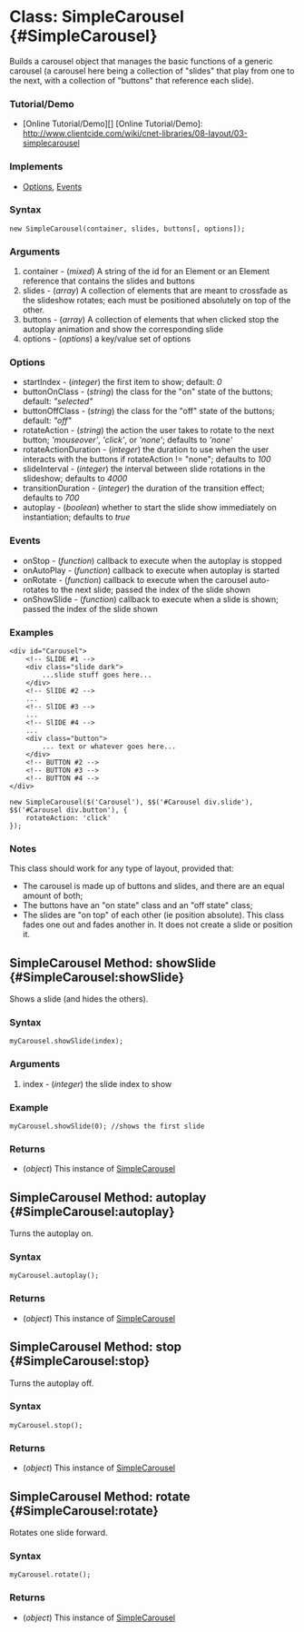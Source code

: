 Class: SimpleCarousel {#SimpleCarousel}
=======================================

Builds a carousel object that manages the basic functions of a generic carousel (a carousel here being a collection of "slides" that play from one to the next, with a collection of "buttons" that reference each slide).

### Tutorial/Demo

* [Online Tutorial/Demo][]
[Online Tutorial/Demo]: http://www.clientcide.com/wiki/cnet-libraries/08-layout/03-simplecarousel

### Implements

* [Options][], [Events][]

### Syntax

	new SimpleCarousel(container, slides, buttons[, options]);

### Arguments

1. container - (*mixed*) A string of the id for an Element or an Element reference that contains the slides and buttons
2. slides - (*array*) A collection of elements that are meant to crossfade as the slideshow rotates; each must be positioned absolutely on top of the other.
3. buttons - (*array*) A collection of elements that when clicked stop the autoplay animation and show the corresponding slide
4. options - (*options*) a key/value set of options

### Options

* startIndex - (*integer*) the first item to show; default: *0*
* buttonOnClass - (*string*) the class for the "on" state of the buttons; default: *"selected"*
* buttonOffClass - (*string*) the class for the "off" state of the buttons; default: *"off"*
* rotateAction - (*string*) the action the user takes to rotate to the next button; *'mouseover'*, *'click'*, or *'none'*; defaults to *'none'*
* rotateActionDuration - (*integer*) the duration to use when the user interacts with the buttons if rotateAction != "none"; defaults to *100*
* slideInterval - (*integer*) the interval between slide rotations in the slideshow; defaults to *4000*
* transitionDuration - (*integer*) the duration of the transition effect; defaults to *700*
* autoplay -  (*boolean*) whether to start the slide show immediately on instantiation; defaults to *true*

### Events

* onStop - (*function*) callback to execute when the autoplay is stopped
* onAutoPlay - (*function*) callback to execute when autoplay is started
* onRotate - (*function*) callback to execute when the carousel auto-rotates to the next slide; passed the index of the slide shown
* onShowSlide - (*function*) callback to execute when a slide is shown; passed the index of the slide shown

### Examples

	<div id="Carousel">
		<!-- SLIDE #1 -->
		<div class="slide dark">
			...slide stuff goes here...
		</div>
		<!-- SlIDE #2 -->
		...
		<!-- SlIDE #3 -->
		...
		<!-- SlIDE #4 -->
		...
		<div class="button">
			... text or whatever goes here...
		</div>
		<!-- BUTTON #2 -->
		<!-- BUTTON #3 -->
		<!-- BUTTON #4 -->
	</div>

	new SimpleCarousel($('Carousel'), $$('#Carousel div.slide'), $$('#Carousel div.button'), {
		rotateAction: 'click'
	});

### Notes

This class should work for any type of layout, provided that:

*  The carousel is made up of buttons and slides, and there are an equal amount of both;
*  The buttons have an "on state" class and an "off state" class;
*  The slides are "on top" of each other (ie position absolute). This class fades one out and fades another in. It does not create a slide or position	it.
  
SimpleCarousel Method: showSlide {#SimpleCarousel:showSlide}
------------------------------------------------------------

Shows a slide (and hides the others).

### Syntax

	myCarousel.showSlide(index);

### Arguments

1. index - (*integer*) the slide index to show

### Example

	myCarousel.showSlide(0); //shows the first slide

### Returns

* (*object*) This instance of [SimpleCarousel][]

SimpleCarousel Method: autoplay {#SimpleCarousel:autoplay}
------------------------------------------------------------

Turns the autoplay on.

### Syntax

	myCarousel.autoplay();

### Returns

* (*object*) This instance of [SimpleCarousel][]

SimpleCarousel Method: stop {#SimpleCarousel:stop}
------------------------------------------------------------

Turns the autoplay off.

### Syntax

	myCarousel.stop();

### Returns

* (*object*) This instance of [SimpleCarousel][]

SimpleCarousel Method: rotate {#SimpleCarousel:rotate}
------------------------------------------------------------

Rotates one slide forward.

### Syntax

	myCarousel.rotate();

### Returns

* (*object*) This instance of [SimpleCarousel][]

[SimpleCarousel]: #SimpleCarousel
[Options]: http://docs.mootools.net/Class/Class.Extras#Options
[Events]: http://docs.mootools.net/Class/Class.Extras#Events
